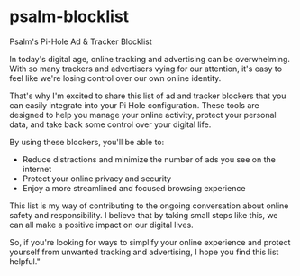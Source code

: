 # psalm-blocklist
Psalm's Pi-Hole Ad &amp; Tracker Blocklist

In today's digital age, online tracking and advertising can be overwhelming. With so many trackers and advertisers vying for our attention, it's easy to feel like we're losing control over our own online identity.

That's why I'm excited to share this list of ad and tracker blockers that you can easily integrate into your Pi Hole configuration. These tools are designed to help you manage your online activity, protect your personal data, and take back some control over your digital life.

By using these blockers, you'll be able to:

- Reduce distractions and minimize the number of ads you see on the internet
- Protect your online privacy and security
- Enjoy a more streamlined and focused browsing experience

This list is my way of contributing to the ongoing conversation about online safety and responsibility. I believe that by taking small steps like this, we can all make a positive impact on our digital lives.

So, if you're looking for ways to simplify your online experience and protect yourself from unwanted tracking and advertising, I hope you find this list helpful."
